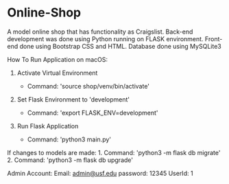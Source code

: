 # Online-Shop
A model online shop that has functionality as Craigslist. Back-end development was done using Python running on FLASK environment.  Front-end done using Bootstrap CSS and HTML. Database done using MySQLite3

How To Run Application on macOS:
1. Activate Virtual Environment
    - Command: 'source shop/venv/bin/activate'

2. Set Flask Environment to 'development'
    - Command: 'export FLASK_ENV=development'

3. Run Flask Application
    - Command: 'python3 main.py'


If changes to models are made:
    1. Command: 'python3 -m flask db migrate'
    2. Command: 'python3 -m flask db upgrade'

Admin Account:
Email: admin@usf.edu
password: 12345
UserId: 1

